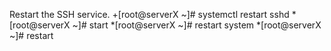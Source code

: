 Restart the SSH service.
  +[root@serverX ~]# systemctl restart sshd
  *[root@serverX ~]# start
  *[root@serverX ~]# restart system
  *[root@serverX ~]# restart
